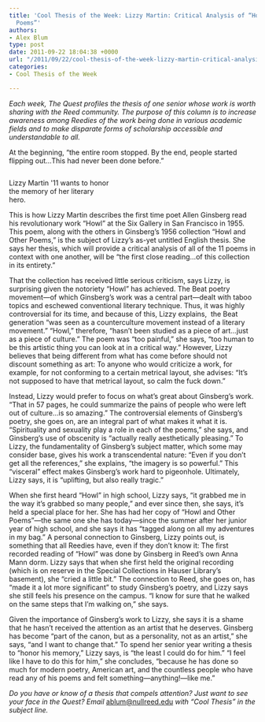 ```yaml
---
title: 'Cool Thesis of the Week: Lizzy Martin: Critical Analysis of “Howl and Other
  Poems”'
authors:
- Alex Blum
type: post
date: 2011-09-22 18:04:38 +0000
url: "/2011/09/22/cool-thesis-of-the-week-lizzy-martin-critical-analysis-of-howl-and-other-poems/"
categories:
- Cool Thesis of the Week

---
```

_Each week, The Quest profiles the thesis of one senior whose work is worth sharing with the Reed community. The purpose of this column is to increase awareness among Reedies of the work being done in various academic fields and to make disparate forms of scholarship accessible and understandable to all._

At the beginning, “the entire room stopped. By the end, people started flipping out&#8230;This had never been done before.”

<div id="attachment_1361" style="width: 210px" class="wp-caption alignright">
  <a href="http://www.reedquest.org/2011/09/cool-thesis-of-the-week-lizzy-martin-critical-analysis-of-howl-and-other-poems/cool-thesis1/" rel="attachment wp-att-1361"><img class="size-medium wp-image-1361" title="cool thesis1" src="https://i1.wp.com/www.reedquest.org/wp-content/uploads/2012/02/cool-thesis1-200x300.jpg?resize=200%2C300" alt="" data-recalc-dims="1" /></a>
  
  <p class="wp-caption-text">
    Lizzy Martin '11 wants to honor the memory of her literary hero.
  </p>
</div>

This is how Lizzy Martin describes the first time poet Allen Ginsberg read his revolutionary work “Howl” at the Six Gallery in San Francisco in 1955. This poem, along with the others in Ginsberg&#8217;s 1956 collection “Howl and Other Poems,” is the subject of Lizzy&#8217;s as-yet untitled English thesis. She says her thesis, which will provide a critical analysis of all of the 11 poems in context with one another, will be “the first close reading&#8230;of this collection in its entirety.”

That the collection has received little serious criticism, says Lizzy, is surprising given the notoriety “Howl” has achieved. The Beat poetry movement—of which Ginsberg&#8217;s work was a central part—dealt with taboo topics and eschewed conventional literary technique. Thus, it was highly controversial for its time, and because of this, Lizzy explains,  the Beat generation “was seen as a counterculture movement instead of a literary movement.” “Howl,” therefore, “hasn&#8217;t been studied as a piece of art&#8230;just as a piece of culture.” The poem was “too painful,” she says, “too human to be this artistic thing you can look at in a critical way.” However, Lizzy believes that being different from what has come before should not discount something as art: To anyone who would criticize a work, for example, for not conforming to a certain metrical layout, she advises: “It&#8217;s not supposed to have that metrical layout, so calm the fuck down.”

Instead, Lizzy would prefer to focus on what&#8217;s great about Ginsberg&#8217;s work. “That in 57 pages, he could summarize the pains of people who were left out of culture&#8230;is so amazing.” The controversial elements of Ginsberg&#8217;s poetry, she goes on, are an integral part of what makes it what it is. “Spirituality and sexuality play a role in each of the poems,” she says, and Ginsberg&#8217;s use of obscenity is “actually really aesthetically pleasing.” To Lizzy, the fundamentality of Ginsberg&#8217;s subject matter, which some may consider base, gives his work a transcendental nature: “Even if you don&#8217;t get all the references,” she explains, “the imagery is so powerful.” This “visceral” effect makes Ginsberg&#8217;s work hard to pigeonhole. Ultimately, Lizzy says, it is “uplifting, but also really tragic.”

When she first heard “Howl” in high school, Lizzy says, “it grabbed me in the way it&#8217;s grabbed so many people,” and ever since then, she says, it&#8217;s held a special place for her. She has had her copy of “Howl and Other Poems”—the same one she has today—since the summer after her junior year of high school, and she says it has “tagged along on all my adventures in my bag.” A personal connection to Ginsberg, Lizzy points out, is something that all Reedies have, even if they don&#8217;t know it: The first recorded reading of “Howl” was done by Ginsberg in Reed&#8217;s own Anna Mann dorm. Lizzy says that when she first held the original recording (which is on reserve in the Special Collections in Hauser Library&#8217;s basement), she “cried a little bit.” The connection to Reed, she goes on, has “made it a lot more significant” to study Ginsberg&#8217;s poetry, and Lizzy says she still feels his presence on the campus. “I know for sure that he walked on the same steps that I&#8217;m walking on,” she says.

Given the importance of Ginsberg’s work to Lizzy, she says it is a shame that he hasn&#8217;t received the attention as an artist that he deserves. Ginsberg has become “part of the canon, but as a personality, not as an artist,” she says, “and I want to change that.” To spend her senior year writing a thesis to “honor his memory,” Lizzy says, is “the least I could do for him.” “I feel like I have to do this for him,” she concludes, “because he has done so much for modern poetry, American art, and the countless people who have read any of his poems and felt something—anything!—like me.”

_Do you have or know of a thesis that compels attention? Just want to see your face in the Quest? Email_ [&#x61;&#x62;&#x6c;&#x75;&#x6d;&#x40;<span class="oe_displaynone">null</span>&#x72;&#x65;&#x65;&#x64;&#x2e;&#x65;&#x64;&#x75;][1] _with “Cool Thesis” in the subject line._

 [1]: mailto:&#x61;&#x62;&#x6c;&#x75;&#x6d;&#x40;&#x72;&#x65;&#x65;&#x64;&#x2e;&#x65;&#x64;&#x75;